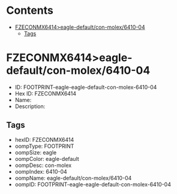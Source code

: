 



Contents
========

* [FZECONMX6414>eagle-default/con-molex/6410-04](#fzeconmx6414eagle-defaultcon-molex6410-04)
	* [Tags](#tags)

# FZECONMX6414>eagle-default/con-molex/6410-04

- ID: FOOTPRINT-eagle-eagle-default-con-molex-6410-04
- Hex ID: FZECONMX6414
- Name: 
- Description: 

## Tags

- hexID: FZECONMX6414
- oompType: FOOTPRINT
- oompSize: eagle
- oompColor: eagle-default
- oompDesc: con-molex
- oompIndex: 6410-04
- oompName: eagle-default/con-molex/6410-04
- oompID: FOOTPRINT-eagle-eagle-default-con-molex-6410-04
